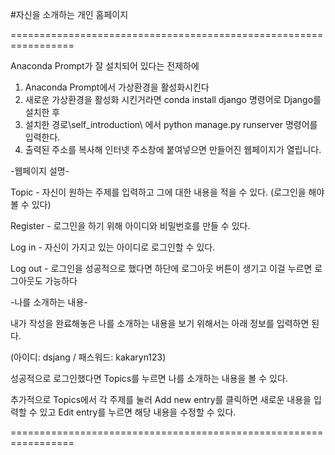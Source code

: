
#자신을 소개하는 개인 홈페이지

=================================================================

Anaconda Prompt가 잘 설치되어 있다는 전제하에
1. Anaconda Prompt에서 가상환경을 활성화시킨다
2. 새로운 가상환경을 활성화 시킨거라면 conda install django 명령어로 Django를 설치한 후
3. 설치한 경로\self_introduction\ 에서 python manage.py runserver 명령어를 입력한다.
4. 출력된 주소를 복사해 인터넷 주소창에 붙여넣으면 만들어진 웹페이지가 열립니다.

-웹페이지 설명-

Topic - 자신이 원하는 주제를 입력하고 그에 대한 내용을 적을 수 있다. (로그인을 해야 볼 수 있다)

Register - 로그인을 하기 위해 아이디와 비밀번호를 만들 수 있다.

Log in - 자신이 가지고 있는 아이디로 로그인할 수 있다.

Log out - 로그인을 성공적으로 했다면 하단에 로그아웃 버튼이 생기고 이걸 누르면 로그아웃도 가능하다

-나를 소개하는 내용-

내가 작성을 완료해놓은 나를 소개하는 내용을 보기 위해서는 아래 정보를 입력하면 된다.

(아이디: dsjang / 패스워드: kakaryn123)

성공적으로 로그인했다면 Topics를 누르면 나를 소개하는 내용을 볼 수 있다.

추가적으로 Topics에서 각 주제를 눌러 
Add new entry를 클릭하면 새로운 내용을 입력할 수 있고
Edit entry를 누르면 해당 내용을 수정할 수 있다.

=================================================================
